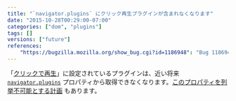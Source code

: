 ```yaml
---
title: "`navigator.plugins` にクリック再生プラグインが含まれなくなります"
date: "2015-10-28T00:29:00-07:00"
categories: ["dom", "plugins"]
tags: []
versions: ["future"]
references:
    "https://bugzilla.mozilla.org/show_bug.cgi?id=1186948": "Bug 1186948 - remove plugins that are click-to-play from navigator.plugins"
---
```

「[クリックで再生](https://support.mozilla.org/ja/kb/why-do-i-have-click-activate-plugins)」に設定されているプラグインは、近い将来 [`navigator.plugins`](https://developer.mozilla.org/ja/docs/Web/API/NavigatorPlugins/plugins) プロパティから取得できなくなります。[このプロパティを列挙不可能とする計画](https://www.fxsitecompat.com/ja/docs/2015/navigator-plugins-will-no-longer-be-enumerable/) もあります。
